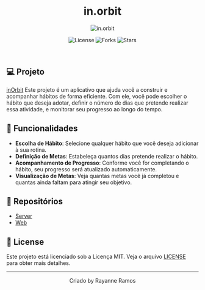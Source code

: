 <h1 align='center'>in.orbit</h1>

<p align='center'>
  <img src='https://github.com/user-attachments/assets/1db9489e-d9b7-4f98-a139-ffea3dcd8712' alt='in.orbit' />
</p>

<p  align='center'>
  <img src='https://img.shields.io/badge/license-MIT-%23835afd' alt='License' />
  <img src='https://img.shields.io/badge/forks-MIT-%23835afd' alt='Forks' />
  <img src='https://img.shields.io/badge/stars-MIT-%23835afd' alt='Stars' />
</p>

<br>

## 💻 Projeto

[inOrbit](https://nlw-inorbit-ky6sa7qtr-rayanneramos-projects.vercel.app/) Este projeto é um aplicativo que ajuda você a construir e acompanhar hábitos de forma eficiente. Com ele, você pode escolher o hábito que deseja adotar, definir o número de dias que pretende realizar essa atividade, e monitorar seu progresso ao longo do tempo.

## 🔧 Funcionalidades

* <strong>Escolha de Hábito</strong>: Selecione qualquer hábito que você deseja adicionar à sua rotina.
* <strong>Definição de Metas</strong>: Estabeleça quantos dias pretende realizar o hábito.
* <strong>Acompanhamento de Progresso</strong>: Conforme você for completando o hábito, seu progresso será atualizado automaticamente.
* <strong>Visualização de Metas</strong>: Veja quantas metas você já completou e quantas ainda faltam para atingir seu objetivo.

## 🔗 Repositórios

- [Server](https://github.com/RayanneRamos/nlw-inorbit/tree/master/server)
- [Web](https://github.com/RayanneRamos/nlw-inorbit/tree/master/web)

## 📝 License

Este projeto está licenciado sob a Licença MIT. Veja o arquivo [LICENSE](LICENSE) para obter mais detalhes.

---

<p align='center'>Criado by Rayanne Ramos</p>
